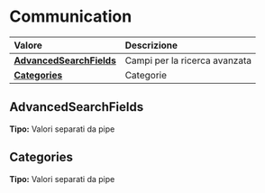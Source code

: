 # Communication

| Valore | Descrizione |
| :--- | :--- |
| [**AdvancedSearchFields**](communication.md#advancedsearchfields) | Campi per la ricerca avanzata |
| [**Categories**](communication.md#categories) | Categorie |

## AdvancedSearchFields

**Tipo:** Valori separati da pipe

## Categories

**Tipo:** Valori separati da pipe

